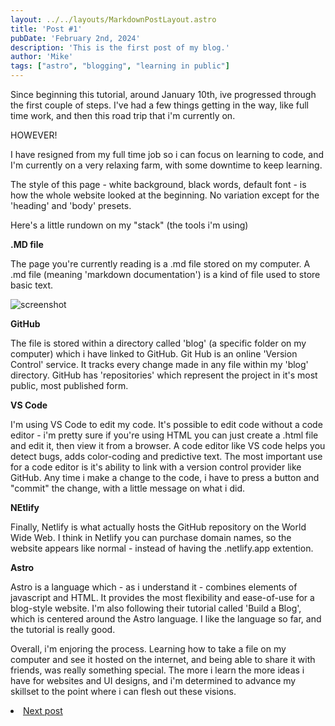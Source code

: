 ```yaml
---
layout: ../../layouts/MarkdownPostLayout.astro
title: 'Post #1'
pubDate: 'February 2nd, 2024'
description: 'This is the first post of my blog.'
author: 'Mike'
tags: ["astro", "blogging", "learning in public"]
---
```

Since beginning this tutorial, around January 10th, ive progressed through the first couple of steps. 
I've had a few things getting in the way, like full time work, and then this road trip that i'm currently on.

HOWEVER!

I have resigned from my full time job so i can focus on learning to code, and I'm currently on a very relaxing farm, with some downtime to keep learning.


The style of this page - white background, black words, default font - is how the whole website looked at the beginning.
No variation except for the 'heading' and 'body' presets.

Here's a little rundown on my "stack" (the tools i'm using)

**.MD file**

The page you're currently reading is a .md file stored on my computer.
A .md file (meaning 'markdown documentation') is a kind of file used to store basic text.

![screenshot](/..images/post1screenshot.png)

**GitHub**

The file is stored within a directory called 'blog' (a specific folder on my computer) which i have linked to GitHub. 
Git Hub is an online 'Version Control' service. It tracks every change made in any file within my 'blog' directory. 
GitHub has 'repositories' which represent the project in it's most public, most published form. 

**VS Code**

I'm using VS Code to edit my code. It's possible to edit code without a code editor - i'm pretty sure if you're using HTML you can just create a .html file and edit it, then view it from a browser. 
A code editor like VS code helps you detect bugs, adds color-coding and predictive text.
The most important use for a code editor is it's ability to link with a version control provider like GitHub.
Any time i make a change to the code, i have to press a button and "commit" the change, with a little message on what i did.

**NEtlify**

Finally, Netlify is what actually hosts the GitHub repository on the World Wide Web.
I think in Netlify you can purchase domain names, so the website appears like normal - instead of having the .netlify.app extention.

**Astro**

Astro is a language which - as i understand it - combines elements of javascript and HTML. 
It provides the most flexibility and ease-of-use for a blog-style website.
I'm also following their tutorial called 'Build a Blog', which is centered around the Astro language.
I like the language so far, and the tutorial is really good.

Overall, i'm enjoring the process. Learning how to take a file on my computer and see it hosted on the internet, and being able to share it with friends, was really something special.
The more i learn the more ideas i have for websites and UI designs, and i'm determined to advance my skillset to the point where i can flesh out these visions.

<li><a href="/posts/post-2">Next post</a></li>
